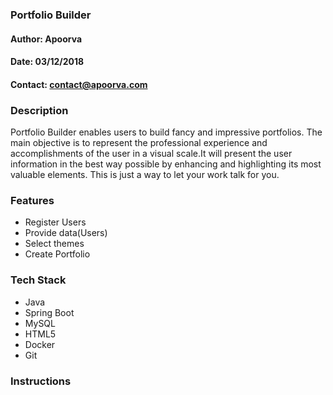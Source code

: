 ### Portfolio Builder

#### Author: Apoorva
#### Date: 03/12/2018
#### Contact: contact@apoorva.com

### Description
Portfolio Builder enables users to build fancy and impressive portfolios.
The main objective is to represent the professional experience and accomplishments of the user in a visual scale.It will present the user information in the best way possible by enhancing and highlighting its most valuable elements.  This is just a way to let your work talk for you. 
### Features
- Register Users
- Provide data(Users)
- Select themes
- Create Portfolio

### Tech Stack
- Java
- Spring Boot
- MySQL
- HTML5
- Docker
- Git
### Instructions
```
```
